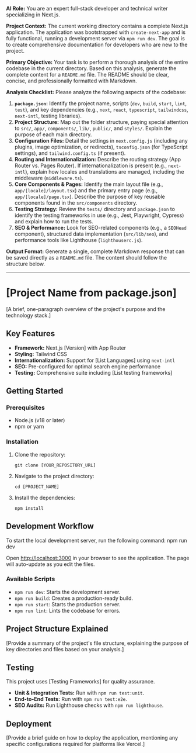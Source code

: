 **AI Role:** You are an expert full-stack developer and technical writer specializing in Next.js.

**Project Context:**
The current working directory contains a complete Next.js application. The application was bootstrapped with `create-next-app` and is fully functional, running a development server via `npm run dev`. The goal is to create comprehensive documentation for developers who are new to the project.

**Primary Objective:**
Your task is to perform a thorough analysis of the entire codebase in the current directory. Based on this analysis, generate the complete content for a `README.md` file. The README should be clear, concise, and professionally formatted with Markdown.

**Analysis Checklist:**
Please analyze the following aspects of the codebase:
1.  **`package.json`:** Identify the project name, scripts (`dev`, `build`, `start`, `lint`, `test`), and key dependencies (e.g., `next`, `react`, `typescript`, `tailwindcss`, `next-intl`, testing libraries).
2.  **Project Structure:** Map out the folder structure, paying special attention to `src/`, `app/`, `components/`, `lib/`, `public/`, and `styles/`. Explain the purpose of each main directory.
3.  **Configuration Files:** Detail the settings in `next.config.js` (including any plugins, image optimization, or redirects), `tsconfig.json` (for TypeScript settings), and `tailwind.config.ts` (if present).
4.  **Routing and Internationalization:** Describe the routing strategy (App Router vs. Pages Router). If internationalization is present (e.g., `next-intl`), explain how locales and translations are managed, including the middleware (`middleware.ts`).
5.  **Core Components & Pages:** Identify the main layout file (e.g., `app/[locale]/layout.tsx`) and the primary entry page (e.g., `app/[locale]/page.tsx`). Describe the purpose of key reusable components found in the `src/components` directory.
6.  **Testing Strategy:** Review the `tests/` directory and `package.json` to identify the testing frameworks in use (e.g., Jest, Playwright, Cypress) and explain how to run the tests.
7.  **SEO & Performance:** Look for SEO-related components (e.g., a `SEOHead` component), structured data implementation (`src/lib/seo`), and performance tools like Lighthouse (`lighthouserc.js`).

**Output Format:**
Generate a single, complete Markdown response that can be saved directly as a `README.md` file. The content should follow the structure below.

---

# [Project Name from package.json]

[A brief, one-paragraph overview of the project's purpose and the technology stack.]

## Key Features
- **Framework:** Next.js [Version] with App Router
- **Styling:** Tailwind CSS
- **Internationalization:** Support for [List Languages] using `next-intl`
- **SEO:** Pre-configured for optimal search engine performance
- **Testing:** Comprehensive suite including [List testing frameworks]

## Getting Started

### Prerequisites
- Node.js (v18 or later)
- npm or yarn

### Installation
1.  Clone the repository:
    ```
    git clone [YOUR_REPOSITORY_URL]
    ```
2.  Navigate to the project directory:
    ```
    cd [PROJECT_NAME]
    ```
3.  Install the dependencies:
    ```
    npm install
    ```

## Development Workflow
To start the local development server, run the following command:
npm run dev

Open [http://localhost:3000](http://localhost:3000) in your browser to see the application. The page will auto-update as you edit the files.

### Available Scripts
- `npm run dev`: Starts the development server.
- `npm run build`: Creates a production-ready build.
- `npm run start`: Starts the production server.
- `npm run lint`: Lints the codebase for errors.

## Project Structure Explained
[Provide a summary of the project's file structure, explaining the purpose of key directories and files based on your analysis.]

## Testing
This project uses [Testing Frameworks] for quality assurance.
- **Unit & Integration Tests:** Run with `npm run test:unit`.
- **End-to-End Tests:** Run with `npm run test:e2e`.
- **SEO Audits:** Run Lighthouse checks with `npm run lighthouse`.

## Deployment
[Provide a brief guide on how to deploy the application, mentioning any specific configurations required for platforms like Vercel.]